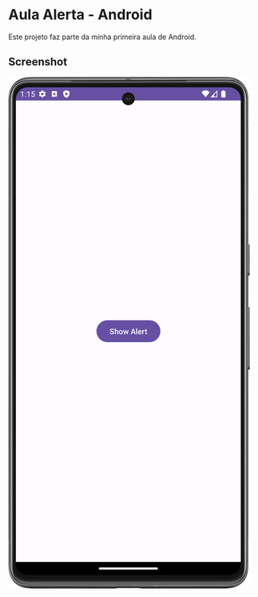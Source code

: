 # Aula Alerta - Android

Este projeto faz parte da minha primeira aula de Android.

## Screenshot

![extras/images/screenshot.png](extras/images/screenshot.png)
